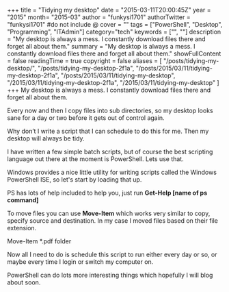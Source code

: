 +++
title = "Tidying my desktop"
date = "2015-03-11T20:00:45Z"
year = "2015"
month= "2015-03"
author = "funkysi1701"
authorTwitter = "funkysi1701" #do not include @
cover = ""
tags = ["PowerShell", "Desktop", "Programming", "ITAdmin"]
category="tech"
keywords = ["", ""]
description =  "My desktop is always a mess. I constantly download files there and forget all about them."
summary = "My desktop is always a mess. I constantly download files there and forget all about them."
showFullContent = false
readingTime = true
copyright = false
aliases = [
    "/posts/tidying-my-desktop/",
    "/posts/tidying-my-desktop-2f1a",
    "/posts/2015/03/11/tidying-my-desktop-2f1a",
    "/posts/2015/03/11/tidying-my-desktop",
    "/2015/03/11/tidying-my-desktop-2f1a",
    "/2015/03/11/tidying-my-desktop"
]
+++
My desktop is always a mess. I constantly download files there and forget all about them.

Every now and then I copy files into sub directories, so my desktop looks sane for a day or two before it gets out of control again.

Why don’t I write a script that I can schedule to do this for me. Then my desktop will always be tidy.

I have written a few simple batch scripts, but of course the best scripting language out there at the moment is PowerShell. Lets use that.

Windows provides a nice little utility for writing scripts called the Windows PowerShell ISE, so let's start by loading that up.

PS has lots of help included to help you, just run **Get-Help [name of ps command]**

To move files you can use **Move-Item** which works very similar to copy, specify source and destination. In my case I moved files based on their file extension.

Move-Item \*.pdf folder

Now all I need to do is schedule this script to run either every day or so, or maybe every time I login or switch my computer on.

PowerShell can do lots more interesting things which hopefully I will blog about soon.